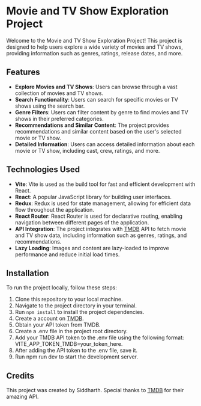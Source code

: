 # Movie and TV Show Exploration Project

Welcome to the Movie and TV Show Exploration Project! This project is designed to help users explore a wide variety of movies and TV shows, providing information such as genres, ratings, release dates, and more.

## Features

- **Explore Movies and TV Shows**: Users can browse through a vast collection of movies and TV shows.
- **Search Functionality**: Users can search for specific movies or TV shows using the search bar.
- **Genre Filters**: Users can filter content by genre to find movies and TV shows in their preferred categories.
- **Recommendations and Similar Content**: The project provides recommendations and similar content based on the user's selected movie or TV show.
- **Detailed Information**: Users can access detailed information about each movie or TV show, including cast, crew, ratings, and more.

## Technologies Used

- **Vite**: Vite is used as the build tool for fast and efficient development with React.
- **React**: A popular JavaScript library for building user interfaces.
- **Redux**: Redux is used for state management, allowing for efficient data flow throughout the application.
- **React Router**: React Router is used for declarative routing, enabling navigation between different pages of the application.
- **API Integration**: The project integrates with [TMDB](https://www.themoviedb.org/) API to fetch movie and TV show data, including information such as genres, ratings, and recommendations.
- **Lazy Loading**: Images and content are lazy-loaded to improve performance and reduce initial load times.

## Installation

To run the project locally, follow these steps:

1. Clone this repository to your local machine.
2. Navigate to the project directory in your terminal.
3. Run `npm install` to install the project dependencies.
4. Create a account on [TMDB](https://www.themoviedb.org/).
5. Obtain your API token from TMDB.
6. Create a .env file in the project root directory.
7. Add your TMDB API token to the .env file using the following format: VITE_APP_TOKEN_TMDB=your_token_here.
8. After adding the API token to the .env file, save it.
9. Run npm run dev to start the development server.

## Credits

This project was created by Siddharth. Special thanks to [TMDB](https://www.themoviedb.org/) for their amazing API.
